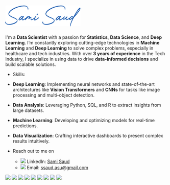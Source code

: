 # ![Sami Saud Name](https://github.com/samisaud/samisaud/blob/main/sami%20saud%20name.png)

I'm a **Data Scientist** with a passion for **Statistics**, **Data Science**, and **Deep Learning**. I’m constantly exploring cutting-edge technologies in **Machine Learning** and **Deep Learning** to solve complex problems, especially in healthcare and tech industries. With over **3 years of experience** in the Tech Industry, I specialize in using data to drive **data-informed decisions** and build scalable solutions.

- Skills:
- **Deep Learning**: Implementing neural networks and state-of-the-art architectures like **Vision Transformers** and **CNNs** for tasks like image processing and multi-object detection.
- **Data Analysis**: Leveraging Python, SQL, and R to extract insights from large datasets.
- **Machine Learning**: Developing and optimizing models for real-time predictions.
- **Data Visualization**: Crafting interactive dashboards to present complex results intuitively.

- Reach out to me on 
    - <img width="17" src="[https://i.stack.imgur.com/gVE0j.png](https://img.icons8.com/?size=100&id=13930&format=png&color=000000)"> LinkedIn: [Sami Saud](https://www.linkedin.com/in/samisaud/) <br>
    - <img width="17" src="https://camo.githubusercontent.com/a6d8a862aecb6411e963408e9b3c7666ab357cdfecc14a3a13645eb489688cc8/68747470733a2f2f6564656e742e6769746875622e696f2f537570657254696e7949636f6e732f696d616765732f7376672f676d61696c5f6f6c642e737667"> Email: ssaud.asu@gmail.com


<img width="45" src="https://upload.wikimedia.org/wikipedia/commons/2/21/Matlab_Logo.png">          <img width="45" src="https://user-images.githubusercontent.com/112804900/202898310-1602169a-fd77-4761-82dc-043ae1d46507.png">           <img width="50" src="https://user-images.githubusercontent.com/67586773/105040771-43887300-5a88-11eb-9f01-bee100b9ef22.png">            <img width="50" src="https://user-images.githubusercontent.com/112804900/202898506-61568844-bced-4f08-bfe4-1fa45725be6e.png">           <img width="70" src="https://upload.wikimedia.org/wikipedia/commons/thumb/0/05/Scikit_learn_logo_small.svg/260px-Scikit_learn_logo_small.svg.png?20180808062052">           <img width ="40" src="https://user-images.githubusercontent.com/112804900/203016315-7e30d47b-d25d-4578-88ea-936c50b442e3.png">           <img width="40" src="https://www.vectorlogo.zone/logos/plot_ly/plot_ly-icon.svg">         <img width="90" src="https://s3-ap-southeast-1.amazonaws.com/homepage-media/wp-content/uploads/2022/01/14084051/python_dash.png">         <img width="90" src="https://s3-ap-southeast-1.amazonaws.com/homepage-media/wp-content/uploads/2022/01/14084051/python_dash.png">         
